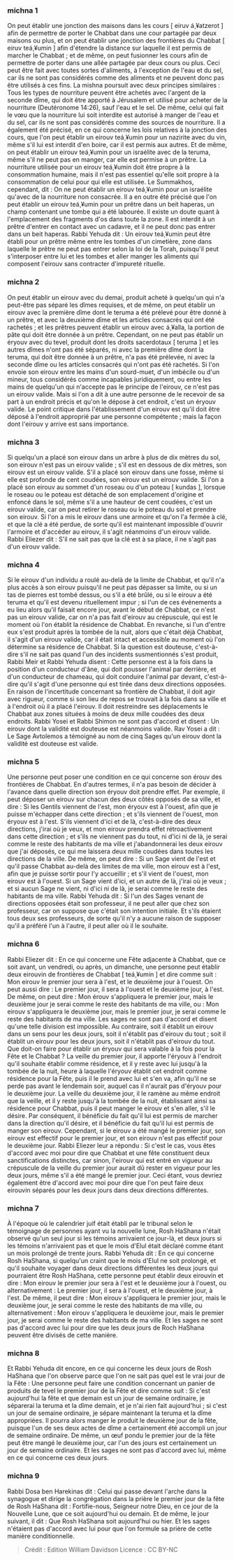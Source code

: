 
### michna 1
On peut établir une jonction des maisons dans les cours [ eiruv á¸¥atzerot ] afin de permettre de porter le Chabbat dans une cour partagée par deux maisons ou plus, et on peut établir une jonction des frontières du Chabbat [ eiruv teá¸¥umin ] afin d'étendre la distance sur laquelle il est permis de marcher le Chabbat ; et de même, on peut fusionner les cours afin de permettre de porter dans une allée partagée par deux cours ou plus. Ceci peut être fait avec toutes sortes d'aliments, à l'exception de l'eau et du sel, car ils ne sont pas considérés comme des aliments et ne peuvent donc pas être utilisés à ces fins. La mishna poursuit avec deux principes similaires : Tous les types de nourriture peuvent être achetés avec l'argent de la seconde dîme, qui doit être apporté à Jérusalem et utilisé pour acheter de la nourriture (Deutéronome 14:26), sauf l'eau et le sel. De même, celui qui fait le vœu que la nourriture lui soit interdite est autorisé à manger de l'eau et du sel, car ils ne sont pas considérés comme des sources de nourriture. Il a également été précisé, en ce qui concerne les lois relatives à la jonction des cours, que l'on peut établir un eirouv teá¸¥umin pour un nazirite avec du vin, même s'il lui est interdit d'en boire, car il est permis aux autres. Et de même, on peut établir un eirouv teá¸¥umin pour un israélite avec de la teruma, même s'il ne peut pas en manger, car elle est permise à un prêtre. La nourriture utilisée pour un eirouv teá¸¥umin doit être propre à la consommation humaine, mais il n'est pas essentiel qu'elle soit propre à la consommation de celui pour qui elle est utilisée. Le Summakhos, cependant, dit : On ne peut établir un eirouv teá¸¥umin pour un israélite qu'avec de la nourriture non consacrée. Il a en outre été précisé que l'on peut établir un eirouv teá¸¥umin pour un prêtre dans un beit haperas, un champ contenant une tombe qui a été labourée. Il existe un doute quant à l'emplacement des fragments d'os dans toute la zone. Il est interdit à un prêtre d'entrer en contact avec un cadavre, et il ne peut donc pas entrer dans un beit haperas. Rabbi Yehuda dit : Un eirouv teá¸¥umin peut être établi pour un prêtre même entre les tombes d'un cimetière, zone dans laquelle le prêtre ne peut pas entrer selon la loi de la Torah, puisqu'il peut s'interposer entre lui et les tombes et aller manger les aliments qui composent l'eirouv sans contracter d'impureté rituelle.

### michna 2
On peut établir un eirouv avec du demai, produit acheté à quelqu'un qui n'a peut-être pas séparé les dîmes requises, et de même, on peut établir un eirouv avec la première dîme dont le teruma a été prélevé pour être donné à un prêtre, et avec la deuxième dîme et les articles consacrés qui ont été rachetés ; et les prêtres peuvent établir un eirouv avec á¸¥alla, la portion de pâte qui doit être donnée à un prêtre. Cependant, on ne peut pas établir un éryouv avec du tevel, produit dont les droits sacerdotaux [ teruma ] et les autres dîmes n'ont pas été séparés, ni avec la première dîme dont la teruma, qui doit être donnée à un prêtre, n'a pas été prélevée, ni avec la seconde dîme ou les articles consacrés qui n'ont pas été rachetés. Si l'on envoie son eirouv entre les mains d'un sourd-muet, d'un imbécile ou d'un mineur, tous considérés comme incapables juridiquement, ou entre les mains de quelqu'un qui n'accepte pas le principe de l'eirouv, ce n'est pas un eirouv valide. Mais si l'on a dit à une autre personne de le recevoir de sa part à un endroit précis et qu'on le dépose à cet endroit, c'est un éryouv valide. Le point critique dans l'établissement d'un eirouv est qu'il doit être déposé à l'endroit approprié par une personne compétente ; mais la façon dont l'eirouv y arrive est sans importance.

### michna 3
Si quelqu'un a placé son eirouv dans un arbre à plus de dix mètres du sol, son eirouv n'est pas un eirouv valide ; s'il est en dessous de dix mètres, son eirouv est un eirouv valide. S'il a placé son eirouv dans une fosse, même si elle est profonde de cent coudées, son eirouv est un eirouv valide. Si l'on a placé son eirouv au sommet d'un roseau ou d'un poteau [ kundas ], lorsque le roseau ou le poteau est détaché de son emplacement d'origine et enfoncé dans le sol, même s'il a une hauteur de cent coudées, c'est un eirouv valide, car on peut retirer le roseau ou le poteau du sol et prendre son eirouv. Si l'on a mis le eirouv dans une armoire et qu'on l'a fermée à clé, et que la clé a été perdue, de sorte qu'il est maintenant impossible d'ouvrir l'armoire et d'accéder au eirouv, il s'agit néanmoins d'un eirouv valide. Rabbi Eliezer dit : S'il ne sait pas que la clé est à sa place, il ne s'agit pas d'un eirouv valide.

### michna 4
Si le eirouv d'un individu a roulé au-delà de la limite de Chabbat, et qu'il n'a plus accès à son eirouv puisqu'il ne peut pas dépasser sa limite, ou si un tas de pierres est tombé dessus, ou s'il a été brûlé, ou si le eirouv a été teruma et qu'il est devenu rituellement impur ; si l'un de ces événements a eu lieu alors qu'il faisait encore jour, avant le début de Chabbat, ce n'est pas un eirouv valide, car on n'a pas fait d'eirouv au crépuscule, qui est le moment où l'on établit la résidence de Chabbat. En revanche, si l'un d'entre eux s'est produit après la tombée de la nuit, alors que c'était déjà Chabbat, il s'agit d'un eirouv valide, car il était intact et accessible au moment où l'on détermine sa résidence de Chabbat. Si la question est douteuse, c'est-à-dire s'il ne sait pas quand l'un des incidents susmentionnés s'est produit, Rabbi Meir et Rabbi Yehuda disent : Cette personne est à la fois dans la position d'un conducteur d'âne, qui doit pousser l'animal par derrière, et d'un conducteur de chameau, qui doit conduire l'animal par devant, c'est-à-dire qu'il s'agit d'une personne qui est tirée dans deux directions opposées. En raison de l'incertitude concernant sa frontière de Chabbat, il doit agir avec rigueur, comme si son lieu de repos se trouvait à la fois dans sa ville et à l'endroit où il a placé l'eirouv. Il doit restreindre ses déplacements le Chabbat aux zones situées à moins de deux mille coudées des deux endroits. Rabbi Yosei et Rabbi Shimon ne sont pas d'accord et disent : Un eirouv dont la validité est douteuse est néanmoins valide. Rav Yosei a dit : Le Sage Avtolemos a témoigné au nom de cinq Sages qu'un eirouv dont la validité est douteuse est valide.

### michna 5
Une personne peut poser une condition en ce qui concerne son érouv des frontières de Chabbat. En d'autres termes, il n'a pas besoin de décider à l'avance dans quelle direction son éryouv doit prendre effet. Par exemple, il peut déposer un eirouv sur chacun des deux côtés opposés de sa ville, et dire : Si les Gentils viennent de l'est, mon éryouv est à l'ouest, afin que je puisse m'échapper dans cette direction ; et s'ils viennent de l'ouest, mon éryouv est à l'est. S'ils viennent d'ici et de là, c'est-à-dire des deux directions, j'irai où je veux, et mon eirouv prendra effet rétroactivement dans cette direction ; et s'ils ne viennent pas du tout, ni d'ici ni de là, je serai comme le reste des habitants de ma ville et j'abandonnerai les deux eirouv que j'ai déposés, ce qui me laissera deux mille coudées dans toutes les directions de la ville. De même, on peut dire : Si un Sage vient de l'est et qu'il passe Chabbat au-delà des limites de ma ville, mon eirouv est à l'est, afin que je puisse sortir pour l'y accueillir ; et s'il vient de l'ouest, mon eirouv est à l'ouest. Si un Sage vient d'ici, et un autre de là, j'irai où je veux ; et si aucun Sage ne vient, ni d'ici ni de là, je serai comme le reste des habitants de ma ville. Rabbi Yehuda dit : Si l'un des Sages venant de directions opposées était son professeur, il ne peut aller que chez son professeur, car on suppose que c'était son intention initiale. Et s'ils étaient tous deux ses professeurs, de sorte qu'il n'y a aucune raison de supposer qu'il a préféré l'un à l'autre, il peut aller où il le souhaite.

### michna 6
Rabbi Eliezer dit : En ce qui concerne une Fête adjacente à Chabbat, que ce soit avant, un vendredi, ou après, un dimanche, une personne peut établir deux eirouvin de frontières de Chabbat [ teá¸¥umin ] et dire comme suit : Mon eirouv le premier jour sera à l'est, et le deuxième jour à l'ouest. On peut aussi dire : Le premier jour, il sera à l'ouest et le deuxième jour, à l'est. De même, on peut dire : Mon érouv s'appliquera le premier jour, mais le deuxième jour je serai comme le reste des habitants de ma ville, ou : Mon eirouv s'appliquera le deuxième jour, mais le premier jour, je serai comme le reste des habitants de ma ville. Les sages ne sont pas d'accord et disent qu'une telle division est impossible. Au contraire, soit il établit un eirouv dans un sens pour les deux jours, soit il n'établit pas d'eirouv du tout ; soit il établit un eirouv pour les deux jours, soit il n'établit pas d'eirouv du tout. Que doit-on faire pour établir un éryouv qui sera valable à la fois pour la Fête et le Chabbat ? La veille du premier jour, il apporte l'éryouv à l'endroit qu'il souhaite établir comme résidence, et il y reste avec lui jusqu'à la tombée de la nuit, heure à laquelle l'éryouv établit cet endroit comme résidence pour la Fête, puis il le prend avec lui et s'en va, afin qu'il ne se perde pas avant le lendemain soir, auquel cas il n'aurait pas d'éryouv pour le deuxième jour. La veille du deuxième jour, il le ramène au même endroit que la veille, et il y reste jusqu'à la tombée de la nuit, établissant ainsi sa résidence pour Chabbat, puis il peut manger le eirouv et s'en aller, s'il le désire. Par conséquent, il bénéficie du fait qu'il lui est permis de marcher dans la direction qu'il désire, et il bénéficie du fait qu'il lui est permis de manger son eirouv. Cependant, si le eirouv a été mangé le premier jour, son eirouv est effectif pour le premier jour, et son eirouv n'est pas effectif pour le deuxième jour. Rabbi Eliezer leur a répondu : Si c'est le cas, vous êtes d'accord avec moi pour dire que Chabbat et une fête constituent deux sanctifications distinctes, car sinon, l'eirouv qui est entré en vigueur au crépuscule de la veille du premier jour aurait dû rester en vigueur pour les deux jours, même s'il a été mangé le premier jour. Ceci étant, vous devriez également être d'accord avec moi pour dire que l'on peut faire deux eirouvin séparés pour les deux jours dans deux directions différentes.

### michna 7
À l'époque où le calendrier juif était établi par le tribunal selon le témoignage de personnes ayant vu la nouvelle lune, Rosh HaShana n'était observé qu'un seul jour si les témoins arrivaient ce jour-là, et deux jours si les témoins n'arrivaient pas et que le mois d'Elul était déclaré comme étant un mois prolongé de trente jours. Rabbi Yehuda dit : En ce qui concerne Rosh HaShana, si quelqu'un craint que le mois d'Elul ne soit prolongé, et qu'il souhaite voyager dans deux directions différentes les deux jours qui pourraient être Rosh HaShana, cette personne peut établir deux eirouvin et dire : Mon eirouv le premier jour sera à l'est et le deuxième jour à l'ouest, ou alternativement : Le premier jour, il sera à l'ouest, et le deuxième jour, à l'est. De même, il peut dire : Mon eirouv s'appliquera le premier jour, mais le deuxième jour, je serai comme le reste des habitants de ma ville, ou alternativement : Mon eirouv s'appliquera le deuxième jour, mais le premier jour, je serai comme le reste des habitants de ma ville. Et les sages ne sont pas d'accord avec lui pour dire que les deux jours de Roch HaShana peuvent être divisés de cette manière.

### michna 8
Et Rabbi Yehuda dit encore, en ce qui concerne les deux jours de Rosh HaShana que l'on observe parce que l'on ne sait pas quel est le vrai jour de la Fête : Une personne peut faire une condition concernant un panier de produits de tevel le premier jour de la Fête et dire comme suit : Si c'est aujourd'hui la fête et que demain est un jour de semaine ordinaire, je séparerai la teruma et la dîme demain, et je n'ai rien fait aujourd'hui ; si c'est un jour de semaine ordinaire, je sépare maintenant la teruma et la dîme appropriées. Il pourra alors manger le produit le deuxième jour de la fête, puisque l'un de ses deux actes de dîme a certainement été accompli un jour de semaine ordinaire. De même, un œuf pondu le premier jour de la fête peut être mangé le deuxième jour, car l'un des jours est certainement un jour de semaine ordinaire. Et les sages ne sont pas d'accord avec lui, même en ce qui concerne ces deux jours.

### michna 9
Rabbi Dosa ben Harekinas dit : Celui qui passe devant l'arche dans la synagogue et dirige la congrégation dans la prière le premier jour de la fête de Rosh HaShana dit : Fortifie-nous, Seigneur notre Dieu, en ce jour de la Nouvelle Lune, que ce soit aujourd'hui ou demain. Et de même, le jour suivant, il dit : Que Rosh HaShana soit aujourd'hui ou hier. Et les sages n'étaient pas d'accord avec lui pour que l'on formule sa prière de cette manière conditionnelle.

>Crédit : Edition William Davidson
>Licence : CC BY-NC